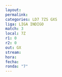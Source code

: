 ```yaml
---
layout: 
permalink: 
categories: LD7 7ZS GXS
liga: LIGA INDIGO
match: 3
local: 7Z
r1: 0
r2: 0
out: GX
stream: 
hora: 
fecha: 
ronda: "7"
---
```


